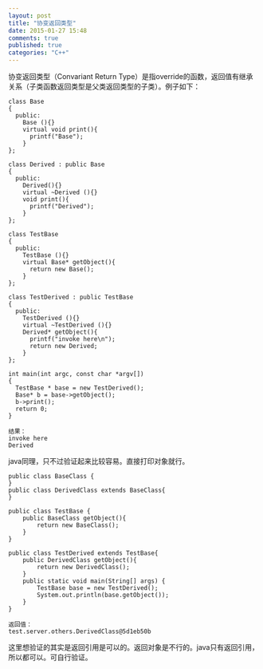 ```yaml
---
layout: post
title: "协变返回类型"
date: 2015-01-27 15:48
comments: true
published: true
categories: "C++"
---
```

  
  协变返回类型（Convariant Return Type）是指override的函数，返回值有继承关系（子类函数返回类型是父类返回类型的子类）。例子如下：

<!--more-->

	class Base
	{
	  public:
	    Base (){}
	    virtual void print(){
	      printf("Base");
	    }
	};

	class Derived : public Base
	{
	  public:
	    Derived(){}
	    virtual ~Derived (){}
	    void print(){
	      printf("Derived");
	    }
	};

	class TestBase
	{
	  public:
	    TestBase (){}
	    virtual Base* getObject(){
	      return new Base();
	    }
	};

	class TestDerived : public TestBase
	{
	  public:
	    TestDerived (){}
	    virtual ~TestDerived (){}
	    Derived* getObject(){
	      printf("invoke here\n");
	      return new Derived;
	    }
	};

	int main(int argc, const char *argv[])
	{
	  TestBase * base = new TestDerived();
	  Base* b = base->getObject();
	  b->print();
	  return 0;
	}

   	结果：
   	invoke here
   	Derived

  java同理，只不过验证起来比较容易。直接打印对象就行。

	public class BaseClass {
	}
	public class DerivedClass extends BaseClass{
	}

	public class TestBase {
		public BaseClass getObject(){
			return new BaseClass();
		}
	}

	public class TestDerived extends TestBase{
		public DerivedClass getObject(){
			return new DerivedClass();
		}
		public static void main(String[] args) {
			TestBase base = new TestDerived();
			System.out.println(base.getObject());
		}
	}

	返回值：
	test.server.others.DerivedClass@5d1eb50b

  这里想验证的其实是返回引用是可以的。返回对象是不行的。java只有返回引用，所以都可以。可自行验证。
  